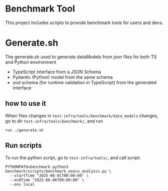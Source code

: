 # Benchmark Tool

This project includes scripts to provide benchmark tools for users and devs.

# Generate.sh
The generate.sh used to generate dataModels from json files for both TS and Python environment
- TypeScript interface from a JSON Schema
- Pydantic (Python) model from the same schema
- zod schema (for runtime validation in TypeScript) from the generated interface

## how to use it
When files changes in `test-infra/tools/benchmark/data_models` changes, go to dir `test-infra/tools/benchmark/`, and run
```
run ./generate.sh
```

## Run scripts
To run the python script, go to `test-infra/tools/`, and call script:
```
PYTHONPATH=benchmark python3 benchmark/scripts/benchmark_execu_analysis.py \
  --startTime "2025-06-01T00:00:00" \
  --endTime "2025-06-06T00:00:00" \
  --env local
```
